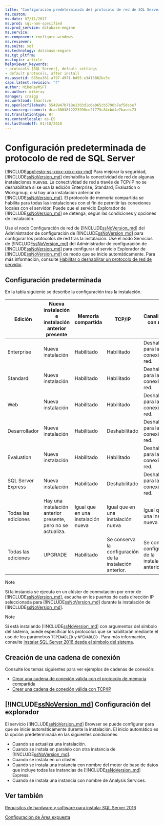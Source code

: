 ```yaml
---
title: "Configuración predeterminada del protocolo de red de SQL Server | Microsoft Docs"
ms.custom: 
ms.date: 07/11/2017
ms.prod: sql-non-specified
ms.prod_service: database-engine
ms.service: 
ms.component: configure-windows
ms.reviewer: 
ms.suite: sql
ms.technology: database-engine
ms.tgt_pltfrm: 
ms.topic: article
helpviewer_keywords:
- protocols [SQL Server], default settings
- default protocols, after install
ms.assetid: 635ea361-a797-4971-bd05-e3415862bc5c
caps.latest.revision: "4"
author: MikeRayMSFT
ms.author: mikeray
manager: craigg
ms.workload: Inactive
ms.openlocfilehash: 5549947b718e1303d1c6a065cb5790b7af5dabe7
ms.sourcegitcommit: dcac30038f2223990cc21775c84cbd4e7bacdc73
ms.translationtype: HT
ms.contentlocale: es-ES
ms.lasthandoff: 01/18/2018
---
```

# <a name="default-sql-server-network-protocol-configuration"></a>Configuración predeterminada de protocolo de red de SQL Server
[!INCLUDE[appliesto-ss-xxxx-xxxx-xxx-md](../../includes/appliesto-ss-xxxx-xxxx-xxx-md.md)] Para mejorar la seguridad, [!INCLUDE[ssNoVersion_md](../../includes/ssnoversion-md.md)] deshabilita la conectividad de red de algunas instalaciones nuevas. La conectividad de red a través de TCP/IP no se deshabilitará si se usa la edición Enterprise, Standard, Evaluation o Workgroup, o si hay una instalación anterior de [!INCLUDE[ssNoVersion_md](../../includes/ssnoversion-md.md)]. El protocolo de memoria compartida se habilita para todas las instalaciones con el fin de permitir las conexiones locales con el servidor. Puede que el servicio Explorador de [!INCLUDE[ssNoVersion_md](../../includes/ssnoversion-md.md)] se detenga, según las condiciones y opciones de instalación.

Use el nodo Configuración de red de [!INCLUDE[ssNoVersion_md](../../includes/ssnoversion-md.md)] del Administrador de configuración de [!INCLUDE[ssNoVersion_md](../../includes/ssnoversion-md.md)] para configurar los protocolos de red tras la instalación. Use el nodo Servicios de [!INCLUDE[ssNoVersion_md](../../includes/ssnoversion-md.md)] del Administrador de configuración de [!INCLUDE[ssNoVersion_md](../../includes/ssnoversion-md.md)] para configurar el servicio Explorador de [!INCLUDE[ssNoVersion_md](../../includes/ssnoversion-md.md)] de modo que se inicie automáticamente. Para más información, consulte [Habilitar o deshabilitar un protocolo de red de servidor](../../database-engine/configure-windows/enable-or-disable-a-server-network-protocol.md).


## <a name="default-configuration"></a>Configuración predeterminada

En la tabla siguiente se describe la configuración tras la instalación.

Edición | Nueva instalación e instalación anterior presente | Memoria compartida | TCP/IP    | Canalizaciones con nombre
| -------- | -- | -- | -- | --  |  
Enterprise  | Nueva instalación  | Habilitado   | Habilitado   | Deshabilitadas para las conexiones de red.
Standard    | Nueva instalación  | Habilitado   | Habilitado   | Deshabilitadas para las conexiones de red.
Web | Nueva instalación  | Habilitado   | Habilitado   | Deshabilitadas para las conexiones de red.
Desarrollador   | Nueva instalación  | Habilitado   | Deshabilitado  | Deshabilitadas para las conexiones de red.
Evaluation  | Nueva instalación  | Habilitado   | Habilitado   | Deshabilitadas para las conexiones de red.
SQL Server Express  | Nueva instalación  | Habilitado   | Deshabilitado  | Deshabilitadas para las conexiones de red.
Todas las ediciones    | Hay una instalación anterior presente, pero no se actualiza.   | Igual que en una instalación nueva  | Igual que en una instalación nueva  | Igual que en una instalación nueva
Todas las ediciones    | UPGRADE   | Habilitado   | Se conserva la configuración de la instalación anterior.    | Se conserva la configuración de la instalación anterior.


>[!NOTE]
> Si la instancia se ejecuta en un clúster de conmutación por error de [!INCLUDE[ssNoVersion_md](../../includes/ssnoversion-md.md)], escucha en los puertos de cada dirección IP seleccionada para [!INCLUDE[ssNoVersion_md](../../includes/ssnoversion-md.md)] durante la instalación de [!INCLUDE[ssNoVersion_md](../../includes/ssnoversion-md.md)].
 
>[!NOTE]
> Si está instalando [!INCLUDE[ssNoVersion_md](../../includes/ssnoversion-md.md)] con argumentos del símbolo del sistema, puede especificar los protocolos que se habilitarán mediante el uso de los parámetros `TCPENABLED` y `NPENABLED` . Para más información, consulte [Instalar SQL Server 2016 desde el símbolo del sistema](../../database-engine/install-windows/install-sql-server-2016-from-the-command-prompt.md).

## <a name="creating-a-connection-string"></a>Creación de una cadena de conexión

Consulte los temas siguientes para ver ejemplos de cadenas de conexión:
* [Crear una cadena de conexión válida con el protocolo de memoria compartida](../../tools/configuration-manager/creating-a-valid-connection-string-using-shared-memory-protocol.md)
* [Crear una cadena de conexión válida con TCP/IP](../../tools/configuration-manager/creating-a-valid-connection-string-using-tcp-ip.md)



## <a name="includessnoversionmdincludesssnoversion-mdmd-browser-settings"></a>[!INCLUDE[ssNoVersion_md](../../includes/ssnoversion-md.md)] Configuración del explorador

El servicio [!INCLUDE[ssNoVersion_md](../../includes/ssnoversion-md.md)] Browser se puede configurar para que se inicie automáticamente durante la instalación. El inicio automático es la opción predeterminada en las siguientes condiciones:

* Cuando se actualiza una instalación.
* Cuando se instala en paralelo con otra instancia de [!INCLUDE[ssNoVersion_md](../../includes/ssnoversion-md.md)].
* Cuando se instala en un clúster.
* Cuando se instala una instancia con nombre del motor de base de datos que incluye todas las instancias de [!INCLUDE[ssNoVersion_md](../../includes/ssnoversion-md.md)] Express.
* Cuando se instala una instancia con nombre de Analysis Services.

## <a name="see-also"></a>Ver también

[Requisitos de hardware y software para instalar SQL Server 2016](../../sql-server/install/hardware-and-software-requirements-for-installing-sql-server.md)

[Configuración de Área expuesta](../../relational-databases/security/surface-area-configuration.md)  




